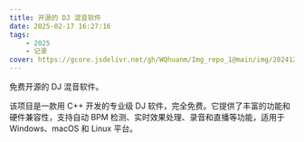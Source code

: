 ```yaml
---
title: 开源的 DJ 混音软件
date: 2025-02-17 16:27:16
tags: 
    - 2025
    - 记录
cover: https://gcore.jsdelivr.net/gh/WQhuanm/Img_repo_1@main/img/202412222015910.png
---
```


免费开源的 DJ 混音软件。
<!--more-->
该项目是一款用 C++ 开发的专业级 DJ 软件，完全免费。它提供了丰富的功能和硬件兼容性，支持自动 BPM 检测、实时效果处理、录音和直播等功能，适用于 Windows、macOS 和 Linux 平台。